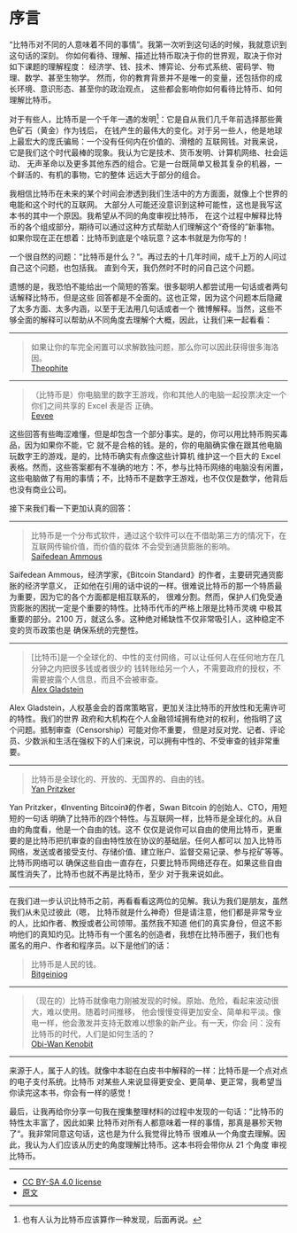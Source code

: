 # 序言

“比特币对不同的人意味着不同的事情”。我第一次听到这句话的时候，我就意识到这句话的深刻。
你如何看待、理解、描述比特币取决于你的世界观，取决于你对如下课题的理解程度：
经济学、钱、技术、博弈论、分布式系统、密码学、物理、数学、甚至生物学。
然而，你的教育背景并不是唯一的变量，还包括你的成长环境、意识形态、甚至你的政治观点，
这些都会影响你如何看待比特币、如何理解比特币。

对于有些人，比特币是一个千年一遇的发明[^1]：它是自从我们几千年前选择那些黄色矿石（黄金）作为钱后，
在钱产生的最伟大的变化。对于另一些人，他是地球上最宏大的庞氏骗局：一个没有任何内在价值的、滑稽的
互联网钱。对我来说，它是我们这个时代最棒的现象。我认为它是技术、货币发明、计算机网络、社会运动、
无声革命以及更多其他东西的组合。它是一台既简单又极其复杂的机器，一个鲜活的、有机的事物，它的整体
远远大于部分的组合。

我相信比特币在未来的某个时间会渗透到我们生活中的方方面面，就像上个世界的电能和这个时代的互联网。
大部分人可能还没意识到这种可能性，这也是我写这本书的其中一个原因。我希望从不同的角度审视比特币，
在这个过程中解释比特币的各个组成部分，期待可以通过这种方式帮助人们理解这个“奇怪的”新事物。
如果你现在正在想着：比特币到底是个啥玩意？这本书就是为你写的！

一个很自然的问题：“比特币是什么？“。再过去的十几年时间，成千上万的人问过自己这个问题，也包括我。
直到今天，我仍然时不时的问自己这个问题。

遗憾的是，我恐怕不能给出一个简短的答案。很多聪明人都尝试用一句话或者两句话解释比特币，但是这些
回答都是不全面的。这也正常，因为这个问题本后隐藏了太多方面、太多内涵，以至于无法用几句话或者一个
微博解释。当然，这些不够全面的解释可以帮助从不同角度去理解个大概，因此，让我们来一起看看：

---
> 如果让你的车完全闲置可以求解数独问题，那么你可以因此获得很多海洛因。  
> [Theophite](https://archive.is/bh9yA)
--- 
> （比特币是）你电脑里的数字王游戏，你和其他人的电脑一起投票决定一个你们之间共享的 Excel 表是否
> 正确。  
> [Eevee](https://archive.is/xNuVR)

这些回答有些晦涩难懂，但是却包含一个部分事实。是的，你可以用比特币购买毒品，因为如果你不能，它
就不是合格的钱。是的，你的电脑确实像在跟其他电脑玩数字王的游戏，是的，比特币确实有点像这些计算机
维护这一个巨大的 Excel 表格。然而，这些答案都有不准确的地方：不，参与比特币网络的电脑没有闲置，
这些电脑做了有用的事情；不，比特币不是数字王游戏，也不仅仅是数学，他背后也没有商业公司。

接下来我们看一下更加认真的回答：

---
> 比特币是一个分布式软件，通过这个软件可以在不借助第三方的情况下，在互联网传输价值，而价值的载体
> 不会受到通货膨胀的影响。  
> [Saifedean Ammous](https://amzn.to/2TLl5RP)

Saifedean Ammous，经济学家，《Bitcoin Standard》的作者，主要研究通货膨胀的经济学意义，
正如他在引用的话中说的一样。很难说比特币的那一个特质最为重要，因为它的各个方面都是相互联系的，
很难分割。然而，保护人们免受通货膨胀的困扰一定是个重要的特性。比特币代币的严格上限是比特币灵魂
中极其重要的部分。2100 万，就这么多。这种绝对稀缺性不仅非常吸引人，这种稳定不变的货币政策也是
确保系统的完整性。

---
> [比特币]是一个全球化的、中性的支付网络，可以让任何人在任何地方在几分钟之内把很多钱或者很少的
> 钱转账给另一个人，不需要政府的授权，不需要披露个人信息，而且不会被审查。  
> [Alex Gladstein](https://archive.is/uFvTM)

Alex Gladstein，人权基金会的首席策略官，更加关注比特币的开放性和无需许可的特性。我们的世界
政府和大机构在个人金融领域拥有绝对的权利，他指明了这个问题。抵制审查（Censorship）可能对你不重要，
但是对反对党、记者、评论员、少数派和生活在强权下的人们来说，可以拥有中性的、不受审查的钱非常重要。

---

> 比特币是全球化的、开放的、无国界的、自由的钱。  
> [Yan Pritzker](https://archive.is/n6OLg)

Yan Pritzker，《Inventing Bitcoin》的作者，Swan Bitcoin 的创始人、CTO，用短短的一句话
明确了比特币的四个特性。与互联网一样，比特币是全球化的。从自由的角度看，他是一个自由的钱。这不
仅仅是说你可以自由的使用比特币，更重要的是比特币把抗审查的自由特性放在协议的基础层。任何人都可以
加入比特币网络，发送或者接受支付、存储价值、建立账户、监督交易记录、参与挖矿等等。比特币网络可以
确保这些自由一直存在，只要比特币网络还存在。如果这些自由属性消失了，比特币也就不再是比特币，至少
对于我来说如此。

---

在我们进一步认识比特币之前，再看看看这两位的见解。我认为我们是朋友，虽然我们从未见过彼此（嗯，
比特币就是什么神奇）但是请注意，他们都是非常专业的人，比如作者、教授或者公司领带。虽然我不知道
他们的真实身份，但这不影响他们的真知灼见。比特币有一个匿名的创造者，我想在比特币圈子，我们也有
匿名的用户、作者和程序员。以下是他们的话：

> 比特币是人民的钱。  
> [Bitgeiniog](https://archive.is/ecmnK)

---

> （现在的）比特币就像电力刚被发现的时候。原始、危险，看起来波动很大，难以使用。随着时间推移，
> 他会慢慢变得更加安全、简单和平淡。像电一样，他会激发并支持无数难以想象的新产业。有一天，你会
> 问：没有比特币的时代，人们是如何生活的？  
> [Obi-Wan Kenobit](https://archive.is/9IZgC)
---

来源于人，属于人的钱。就像中本聪在白皮书中解释的一样：比特币是一个点对点的电子支付系统。比特币
对某些人来说显得更安全、更简单、更正常，我希望当你读完这本书，你会有一样的感觉！

最后，让我再给你分享一句我在搜集整理材料的过程中发现的一句话：”比特币的特性太丰富了，因此如果
比特币对所有人都意味着一样的事情，那真是暴殄天物了“。我非常同意这句话，这也是为什么我觉得比特币
很难从一个角度去理解。因此，我认为人们应该从历史的角度理解比特币。这本书将会带你从 21 个角度
审视比特币。

---

- [CC BY-SA 4.0 license](https://creativecommons.org/licenses/by-sa/4.0/)
- [原文](https://21-ways.com/ch0-02-introduction/#fn:invention)


[^1]: 也有人认为比特币应该算作一种发现，后面再说。